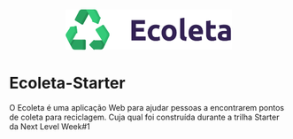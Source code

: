 <h3 align="center">
    <img alt="Logo" width="300px" src=".github/logo.png">
</h3>

# Ecoleta-Starter
 O Ecoleta é uma aplicação Web para ajudar pessoas a encontrarem pontos de coleta para reciclagem.  Cuja qual foi construída durante a trilha Starter da Next Level Week#1
